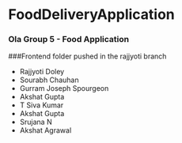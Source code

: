 # FoodDeliveryApplication
### Ola Group 5 - Food Application

###Frontend folder pushed in the rajjyoti branch

- Rajjyoti Doley
- Sourabh Chauhan
- Gurram Joseph Spourgeon
- Akshat Gupta
- T Siva Kumar
- Akshat Gupta
- Srujana N
- Akshat Agrawal
